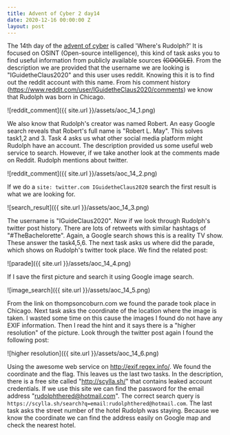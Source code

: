 ```yaml
---
title: Advent of Cyber 2 day14
date: 2020-12-16 00:00:00 Z
layout: post
---
```

The 14th day of the [advent of cyber](https://tryhackme.com/room/adventofcyber2) is called 'Where's Rudolph?' It is focused on OSINT (Open-source intelligence), this kind of task asks you to find useful information from publicly available sources ~~(GOOGLE)~~.
From the description we are provided that the username we are looking is "IGuidetheClaus2020" and this user uses reddit. Knowing this it is to find out the reddit account with this name. From his comment history (https://www.reddit.com/user/IGuidetheClaus2020/comments) we know that Rudolph was born in Chicago.

![reddit_comment]({{ site.url }}/assets/aoc_14_1.png)

We also know that Rudolph's creator was named Robert. An easy Google search reveals that Robert's full name is "Robert L. May". This solves task1,2 and 3.
Task 4 asks us what other social media platform might Rudolph have an account. The description provided us some useful web service to search. However, if we take another look at the comments made on Reddit. Rudolph mentions about twitter.

![reddit_comment]({{ site.url }}/assets/aoc_14_2.png)

If we do a `site: twitter.com IGuidetheClaus2020` search the first result is what we are looking for. 

![search_result]({{ site.url }}/assets/aoc_14_3.png)

The username is "IGuideClaus2020". Now if we look through Rudolph's twitter post history. There are lots of retweets with similar hashtags of "#TheBachelorette". Again, a Google search shows this is a reality TV show. These answer the task4,5,6.
The next task asks us where did the parade, which shows on Rudolph's twitter took place. We find the related post:

![parade]({{ site.url }}/assets/aoc_14_4.png)

If I save the first picture and search it using Google image search. 

![image_search]({{ site.url }}/assets/aoc_14_5.png)

From the link on thompsoncoburn.com we found the parade took place in Chicago. Next task asks the coordinate of the location where the image is taken. I wasted some time on this cause the images I found do not have any EXIF information. Then I read the hint and it says there is a "higher resolution" of the picture. Look through the twitter post again I found the following post:

![higher resolution]({{ site.url }}/assets/aoc_14_6.png)

Using the awesome web service on http://exif.regex.info/. We found the coordinate and the flag.
This leaves us the last two tasks. In the description, there is a free site called "http://scylla.sh/" that contains leaked account credentials. If we use this site we can find the password for the email address "rudolphthered@hotmail.com". The correct search query is
`https://scylla.sh/search?q=email:rudolphthered@hotmail.com`.
The last task asks the street number of the hotel Rudolph was staying. Because we know the coordinate we can find the address easily on Google map and check the nearest hotel.
  
 
  
  

